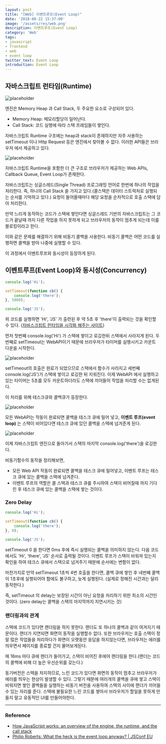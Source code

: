 ```yaml
---
layout: post
title: "[Web] 이벤트루프(Event Loop)"
date: '2018-08-22 15:37:00'
image: '/assets/res/web.png'
description: 이벤트루프(Event Loop)
category: 'Web'
tags:
- javascript
- frontend
- web
- event loop
twitter_text: Event Loop
introduction: Event Loop
---
```



## 자바스크립트 런타임(Runtime)

![placeholder](../assets/res/web/eventloop_engine.png "Medium example image")

엔진은 Memory Heap 과 Call Stack, 두 주요한 요소로 구성되어 있다.
- Memory Heap: 메모리할당이 일어난다.
- Call Stack: 코드 실행에 따라 스택 프레임들이 쌓인다.

자바스크립트 Runtime 구조에는 heap과 stack이 존재하지만
자주 사용하는 setTimeout 이나 Http Request 등은 엔진에서 찾아볼 수 없다.
이러한 API들은 브라우저 에서 제공하고 있다.

![placeholder](../assets/res/web/eventloop_engine2.png "Medium example image")

자바스크립트 Runtime을 포함한 더 큰 구조로 브라우저가 제공하는 Web APIs, Callback Queue, Event Loop가 존재한다.

자바스크립트는 싱글스레드(Single Thread) 프로그래밍 언어로 한번에 하나의 작업을 처리한다.
즉, 하나의 Call Stack 을 가지고 있다.(콜스택은 데이터 스트럭처로 실행되는 순서를 기억하고 있다.)
요청이 들어올때마다 해당 요청을 순차적으로 호출 스택에 담아 처리한다.

만약 느리게 동작하는 코드가 스택에 쌓인다면 싱글스레드 기반의 자바스크립트는 
그 코드가 끝날때 까지 다른 작업을 하지 못하게 되고 브라우저의 동작이 멈추게 되는데 이를 블로킹이라고 한다.

이와 같은 문제를 해결하기 위해 비동기 콜백을 사용한다.
비동기 콜백은 어떤 코드를 실행하면 콜백을 받아 나중에 실행할 수 있다.

이 과정에서 이벤트루프와 동시성이 등장하게 된다.

## 이벤트루프(Event Loop)와 동시성(Concurrency)

```js
console.log('Hi');

setTimeout(function cb() {
    console.log('there');
}, 5000);

console.log('JS');
```

위 코드를 실행하면 'Hi', 'JS' 가 출련된 후 약 5초 후 'there'이 출력되는 것을 확인할 수 있다.
(<a href="http://latentflip.com/loupe">자바스크립트 런타임을 시각화 해주는 사이트</a>)

먼저 첫번째 console.log('Hi') 가 스택에 쌓이고 로깅한뒤 스택에서 사라지게 된다.
두번째로 setTimeout는 WebAPI이기 때문에 브라우저가 타이머를 실행시키고 카운트 다운을 시작한다.

![placeholder](../assets/res/web/eventloop_setTimeout.png)

setTimeout의 호출은 완료가 되었으므로 스택에서 함수가 사라지고 세번째 console.log('JS')가 스택에 쌓이고 로깅한 뒤 지워진다.
이제 WebAPI 에서 실행하고 있는 타이머는 5초를 모두 카운트하더라도 스택에 끼어들어 작업을 처리할 수는 없게된다.

이 처리를 위해 테스크큐와 콜백큐가 등장한다.

![placeholder](../assets/res/web/eventloop_queue.png)

모든 WebAPI는 작동이 완료되면 콜백을 테스크 큐에 밀어 넣고, **이벤트 루프(event loop)** 는 스택이 비어있다면 테스크 큐에 있던 콜백을 스택에 넘겨준게 된다.

![placeholder](../assets/res/web/eventloop_callback.png)

이제 자바스크립트 엔진으로 돌아가서 스택의 마지막 console.log('there')을 로깅한다.

비동기함수의 동작을 정리해보면,
- 모든 Web API 작동이 완료되면 콜백을 테스크 큐에 밀어넣고, 이벤트 루프는 테스크 큐에 있는 콜백을 스택에 넘겨준다.
- 이벤트 루프의 역할은 콜 스택과 테스크 큐를 주시하여 스택이 비어질때 까지 기다린 후 테스크 큐에 있는 콜백을 스택에 쌓는 것이다.

### Zero Delay

```js
console.log('Hi');

setTimeout(function cb() {
    console.log('there');
}, 0);

console.log('JS');

```

setTimeout 0 을 한다면 0ms 후에 즉시 실행되는 콜백을 의미하지 않는다. 
다음 코드에서도 'Hi', 'there', 'JS' 순서로 출력될 것이다. 이벤트 루프가 스택이 비워져 있는지 확인을 하여 테크스 큐에서 스택으로 넘겨주기 때문에 순서에는 변함이 없다.

마찬가지로 만약 setTimeout 1초씩 4번 호출을 한다면,
콜백 큐에 쌓인 후 네번째 콜백이 1초후에 실행되어야 함에도 불구하고, 늦게 실행된다. (실제로 정해진 시간과는 달리 동작한다.)

즉, setTimeout 의 delay는 보장된 시간이 아닌 요청을 처리하기 위한 최소의 시간인 것이다.
(zero delay는 콜백을 스택의 마지막까지 지연시키는 것)

### 랜더링과의 관계

스택에 코드가 있다면 랜더링을 하지 못한다. 랜더도 또 하나의 콜백과 같이 여겨지기 때문이다.
랜더가 지연되면 화면의 동작을 실행할수 없다. 또한 브라우저는 호출 스택이 정말 많은 작업들을 처리하다가 화면이 오랫동안 응답을 하지않는다면,
브라우저는 에러를 띄우면서 페이지를 종료할 건지 물어보게된다.

매 16ms 마다 큐에 렌더가 들어가고, 스택이 비어진 후에야 랜더링을 한다.(랜더는 코드의 콜백에 비해 더 높은 우선순위를 갖는다.)

동기버전은 스택을 차지하므로, 느린 코드가 있다면 화면의 동작이 멈추고 브라우저가 에러를 띄우는 현상이 발생할 수 있다.
그렇기 때문에 여러개의 콜백을 큐에 쌓고 스택이 비워지면 쌓인 콜백들을 실행하는 비동기 버전을 사용하여 스택의 사이에 랜더가 끼어들 수 있는 자리를 준다.
스택에 불필요한 느린 코드를 쌓아서 브라우저가 할일을 못하게 만들지 말고 유동적인 UI를 만들어야한다.


-----
### Reference
- <a href="https://blog.sessionstack.com/how-does-javascript-actually-work-part-1-b0bacc073cf">How JavaScript works: an overview of the engine, the runtime, and the call stack</a>
- <a href="https://www.youtube.com/watch?v=8aGhZQkoFbQ">Philip Roberts: What the heck is the event loop anyway? | JSConf EU</a>